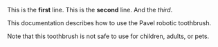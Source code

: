 This is the **first** line.
This is the **second** line.
And the *third*.

This documentation describes how to use the Pavel robotic toothbrush.

Note that this toothbrush is not safe to use for children, adults, or pets.